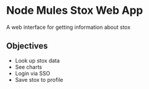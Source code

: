 # Node Mules Stox Web App

A web interface for getting information about stox

## Objectives

* Look up stox data
* See charts
* Login via SSO
* Save stox to profile